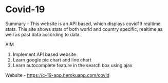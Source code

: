# Covid-19
Summary - This website is an API based, which displays covid19 realtime stats. This site shows stats of both world and country specific, realtime as well as past data according to data.


AIM
1. Implement API based website
2. Learn google pie chart and line chart
3. Learn autocomplete feature in the search box using ajax

Website - https://c-19-app.herokuapp.com/covid
